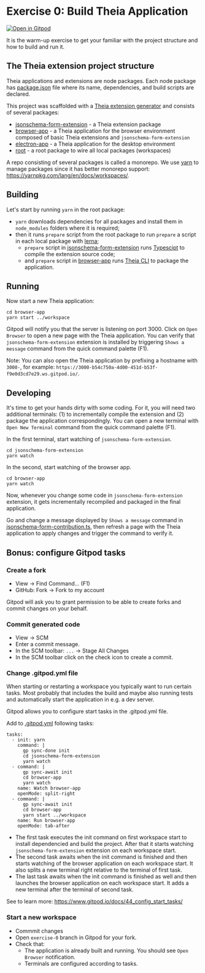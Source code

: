 # Exercise 0: Build Theia Application

[![Open in Gitpod](https://gitpod.io/button/open-in-gitpod.svg)](https://gitpod.io#https://github.com/TypeFox/theia-workshop/tree/exercise-0)

It is the warm-up exercise to get your familiar with the project structure and how to build and run it.

## The Theia extension project structure

Theia applications and extensions are node packages.
Each node package has [package.json](https://docs.npmjs.com/files/package.json) file where its name, dependencies, and build scripts are declared.

This project was scaffolded with a [Theia extension generator](https://github.com/theia-ide/generator-theia-extension#theia-extension-generator) and consists of several packages:

- [jsonschema-form-extension](/workspace/theia-workshop/jsonschema-form-extension/package.json) - a Theia extension package
- [browser-app](/workspace/theia-workshop/browser-app/package.json) - a Theia application for the browser environment composed of basic Theia extensions and `jsonschema-form-extension`
- [electron-app](/workspace/theia-workshop/electron-app/package.json) - a Theia application for the desktop environment
- [root](/workspace/theia-workshop/package.json) - a root package to wire all local packages (workspaces)

A repo consisting of several packages is called a monorepo. We use [yarn](https://yarnpkg.com/lang/en/) to manage packages since it has better monorepo support: https://yarnpkg.com/lang/en/docs/workspaces/.

## Building

Let's start by running `yarn` in the root package:

- `yarn` downloads dependencies for all packages and install them in `node_modules` folders where it is required;
- then it runs `prepare` script from the root package to run `prepare` a script in each local package with [lerna](https://github.com/lerna/lerna);
  - `prepare` script in [jsonschema-form-extension](/workspace/theia-workshop/jsonschema-form-extension/package.json) runs [Typescipt](https://www.typescriptlang.org/) to compile the extension source code;
  - and `prepare` script in [browser-app](/workspace/theia-workshop/browser-app/package.json) runs [Theia CLI](https://github.com/theia-ide/theia/blob/master/dev-packages/cli/README.md#theia-cli) to package the application.

## Running

Now start a new Theia application:

    cd browser-app
    yarn start ../workspace

Gitpod will notify you that the server is listening on port 3000.
Click on `Open Browser` to open a new page with the Theia application.
You can verify that `jsonschema-form-extension` extension is installed by triggering `Shows a message` command from the quick command palette (F1).

Note: You can also open the Theia application by prefixing a hostname with `3000-`, for example: `https://3000-b54c750a-4d00-451d-b53f-f9e0d3cd7e29.ws.gitpod.io/`.

## Developing

It's time to get your hands dirty with some coding.
For it, you will need two additional terminals: (1) to incrementally compile the extension and (2) package the application correspondingly.
You can open a new terminal with `Open New Terminal` command from the quick command palette (F1).

In the first terminal, start watching of `jsonschema-form-extension`.

    cd jsonschema-form-extension
    yarn watch

In the second, start watching of the browser app.

    cd browser-app
    yarn watch

Now, whenever you change some code in `jsonschema-form-extension` extension, it gets incrementally recompiled and packaged in the final application.

Go and change a message displayed by `Shows a message` command in [jsonschema-form-contribution.ts](/workspace/theia-workshop/jsonschema-form-extension/src/browser/jsonschema-form-contribution.ts),
then refresh a page with the Theia application to apply changes and trigger the command to verify it.

## Bonus: configure Gitpod tasks

### Create a fork

- View -> Find Command... (F1)
- GitHub: Fork -> Fork to my account

Gitpod will ask you to grant permission to be able to create forks and commit changes on your behalf.

### Commit generated code

- View -> SCM
- Enter a commit message.
- In the SCM toolbar: `...` -> Stage All Changes
- In the SCM toolbar click on the check icon to create a commit.

### Change .gitpod.yml file

When starting or restarting a workspace you typically want to run certain tasks. Most probably that includes the build and maybe also running tests and automatically start the application in e.g. a dev server.

Gitpod allows you to configure start tasks in the .gitpod.yml file.

Add to [.gitpod.yml](/workspace/theia-workshop/.gitpod.yml) following tasks:
```
tasks:
  - init: yarn
    command: |
      gp sync-done init
      cd jsonschema-form-extension
      yarn watch
  - command: |
      gp sync-await init
      cd browser-app
      yarn watch
    name: Watch browser-app
    openMode: split-right
  - command: |
      gp sync-await init
      cd browser-app
      yarn start ../workspace
    name: Run browser-app
    openMode: tab-after
```

- The first task executes the init command on first workspace start
to install dependencied and build the project.
After that it starts watching `jsonschema-form-extension` extension
on each workspace start.
- The second task awaits when the init command is finished and then
starts watching of the browser application on each workspace start.
It also splits a new terminal right relative to the terminal of first task.
- The last task awaits when the init command is finished as well and then
launches the browser application on each workspace start.
 It adds a new terminal after the terminal of second task.

See to learn more: https://www.gitpod.io/docs/44_config_start_tasks/

### Start a new workspace

- Commmit changes
- Open `exercise-0` branch in Gitpod for your fork.
- Check that:
  - The application is already built and running. You should see `Open Browser` notification.
  - Terminals are configured according to tasks.